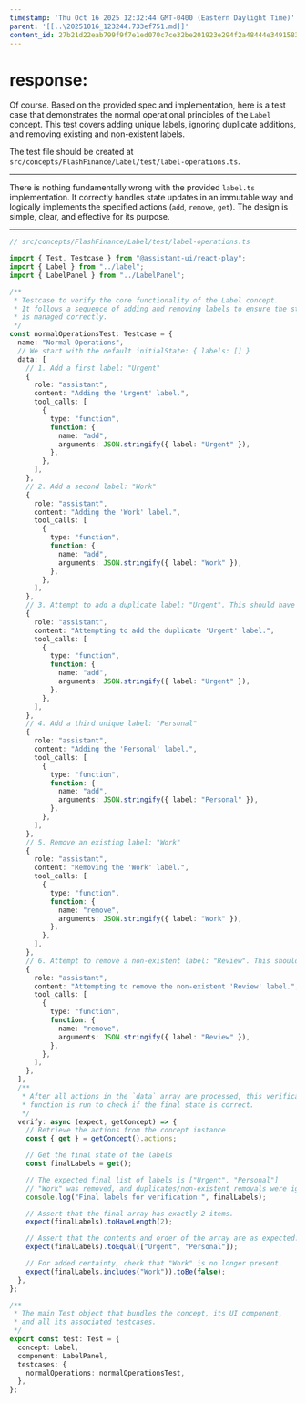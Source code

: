 ```yaml
---
timestamp: 'Thu Oct 16 2025 12:32:44 GMT-0400 (Eastern Daylight Time)'
parent: '[[..\20251016_123244.733ef751.md]]'
content_id: 27b21d22eab799f9f7e1ed070c7ce32be201923e294f2a48444e34915836a11f
---
```


# response:

Of course. Based on the provided spec and implementation, here is a test case that demonstrates the normal operational principles of the `Label` concept. This test covers adding unique labels, ignoring duplicate additions, and removing existing and non-existent labels.

The test file should be created at `src/concepts/FlashFinance/Label/test/label-operations.ts`.

***

There is nothing fundamentally wrong with the provided `label.ts` implementation. It correctly handles state updates in an immutable way and logically implements the specified actions (`add`, `remove`, `get`). The design is simple, clear, and effective for its purpose.

***

```typescript
// src/concepts/FlashFinance/Label/test/label-operations.ts

import { Test, Testcase } from "@assistant-ui/react-play";
import { Label } from "../label";
import { LabelPanel } from "../LabelPanel";

/**
 * Testcase to verify the core functionality of the Label concept.
 * It follows a sequence of adding and removing labels to ensure the state
 * is managed correctly.
 */
const normalOperationsTest: Testcase = {
  name: "Normal Operations",
  // We start with the default initialState: { labels: [] }
  data: [
    // 1. Add a first label: "Urgent"
    {
      role: "assistant",
      content: "Adding the 'Urgent' label.",
      tool_calls: [
        {
          type: "function",
          function: {
            name: "add",
            arguments: JSON.stringify({ label: "Urgent" }),
          },
        },
      ],
    },
    // 2. Add a second label: "Work"
    {
      role: "assistant",
      content: "Adding the 'Work' label.",
      tool_calls: [
        {
          type: "function",
          function: {
            name: "add",
            arguments: JSON.stringify({ label: "Work" }),
          },
        },
      ],
    },
    // 3. Attempt to add a duplicate label: "Urgent". This should have no effect.
    {
      role: "assistant",
      content: "Attempting to add the duplicate 'Urgent' label.",
      tool_calls: [
        {
          type: "function",
          function: {
            name: "add",
            arguments: JSON.stringify({ label: "Urgent" }),
          },
        },
      ],
    },
    // 4. Add a third unique label: "Personal"
    {
      role: "assistant",
      content: "Adding the 'Personal' label.",
      tool_calls: [
        {
          type: "function",
          function: {
            name: "add",
            arguments: JSON.stringify({ label: "Personal" }),
          },
        },
      ],
    },
    // 5. Remove an existing label: "Work"
    {
      role: "assistant",
      content: "Removing the 'Work' label.",
      tool_calls: [
        {
          type: "function",
          function: {
            name: "remove",
            arguments: JSON.stringify({ label: "Work" }),
          },
        },
      ],
    },
    // 6. Attempt to remove a non-existent label: "Review". This should have no effect.
    {
      role: "assistant",
      content: "Attempting to remove the non-existent 'Review' label.",
      tool_calls: [
        {
          type: "function",
          function: {
            name: "remove",
            arguments: JSON.stringify({ label: "Review" }),
          },
        },
      ],
    },
  ],
  /**
   * After all actions in the `data` array are processed, this verification
   * function is run to check if the final state is correct.
   */
  verify: async (expect, getConcept) => {
    // Retrieve the actions from the concept instance
    const { get } = getConcept().actions;

    // Get the final state of the labels
    const finalLabels = get();

    // The expected final list of labels is ["Urgent", "Personal"]
    // "Work" was removed, and duplicates/non-existent removals were ignored.
    console.log("Final labels for verification:", finalLabels);

    // Assert that the final array has exactly 2 items.
    expect(finalLabels).toHaveLength(2);

    // Assert that the contents and order of the array are as expected.
    expect(finalLabels).toEqual(["Urgent", "Personal"]);

    // For added certainty, check that "Work" is no longer present.
    expect(finalLabels.includes("Work")).toBe(false);
  },
};

/**
 * The main Test object that bundles the concept, its UI component,
 * and all its associated testcases.
 */
export const test: Test = {
  concept: Label,
  component: LabelPanel,
  testcases: {
    normalOperations: normalOperationsTest,
  },
};
```

